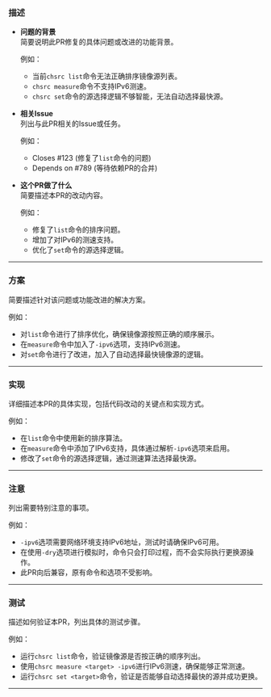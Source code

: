 ### 描述

- **问题的背景**  
  简要说明此PR修复的具体问题或改进的功能背景。
  
  例如：
  - 当前`chsrc list`命令无法正确排序镜像源列表。  
  - `chsrc measure`命令不支持IPv6测速。  
  - `chsrc set`命令的源选择逻辑不够智能，无法自动选择最快源。

- **相关Issue**  
  列出与此PR相关的Issue或任务。
  
  例如：
  - Closes #123 (修复了`list`命令的问题)  
  - Depends on #789 (等待依赖PR的合并)

- **这个PR做了什么**  
  简要描述本PR的改动内容。
  
  例如：  
  - 修复了`list`命令的排序问题。  
  - 增加了对IPv6的测速支持。  
  - 优化了`set`命令的源选择逻辑。

---

### 方案

简要描述针对该问题或功能改进的解决方案。

例如：

- 对`list`命令进行了排序优化，确保镜像源按照正确的顺序展示。  
- 在`measure`命令中加入了`-ipv6`选项，支持IPv6测速。  
- 对`set`命令进行了改进，加入了自动选择最快镜像源的逻辑。

---

### 实现

详细描述本PR的具体实现，包括代码改动的关键点和实现方式。

例如：

- 在`list`命令中使用新的排序算法。  
- 在`measure`命令中添加了IPv6支持，具体通过解析`-ipv6`选项来启用。  
- 修改了`set`命令的源选择逻辑，通过测速算法选择最快源。

---

### 注意

列出需要特别注意的事项。

例如：  

- `-ipv6`选项需要网络环境支持IPv6地址，测试时请确保IPv6可用。  
- 在使用`-dry`选项进行模拟时，命令只会打印过程，而不会实际执行更换源操作。  
- 此PR向后兼容，原有命令和选项不受影响。  

---

### 测试

描述如何验证本PR，列出具体的测试步骤。

例如：  

- 运行`chsrc list`命令，验证镜像源是否按正确的顺序列出。  
- 使用`chsrc measure <target> -ipv6`进行IPv6测速，确保能够正常测速。  
- 运行`chsrc set <target>`命令，验证是否能够自动选择最快的源并成功更换。  

---
